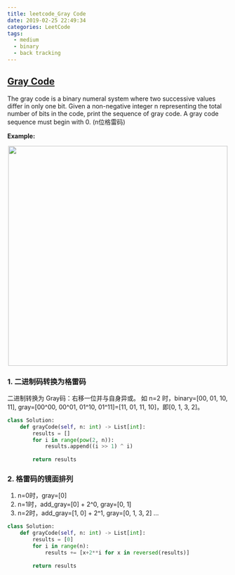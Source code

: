 ```yaml
---
title: leetcode_Gray Code
date: 2019-02-25 22:49:34
categories: LeetCode
tags: 
  - medium
  - binary
  - back tracking
---
```


## [Gray Code](https://leetcode.com/problems/gray-code/)

The gray code is a binary numeral system where two successive values differ in only one bit. Given a non-negative integer n representing the total number of bits in the code, print the sequence of gray code. A gray code sequence must begin with 0.
(n位格雷码)

<!--more-->

**Example:**

<div align=center>
	<img src="/images/leetcode_89.png" width = "500" align=center/>
</div>

### 1. 二进制码转换为格雷码
二进制转换为 Gray码：右移一位并与自身异或。
如 n=2 时，binary=[00, 01, 10, 11], 
	        gray=[00^00, 00^01, 01^10, 01^11]=[11, 01, 11, 10]，即[0, 1, 3, 2]。

```python
class Solution:
    def grayCode(self, n: int) -> List[int]:
        results = []
        for i in range(pow(2, n)):
            results.append((i >> 1) ^ i)
        
        return results
```

### 2. 格雷码的镜面排列
1. n=0时，gray=[0]
2. n=1时，add_gray=[0] + 2^0, gray=[0, 1]
3. n=2时，add_gray=[1, 0] + 2^1, gray=[0, 1, 3, 2]
...

```python
class Solution:
    def grayCode(self, n: int) -> List[int]:
        results = [0]
        for i in range(n):
            results += [x+2**i for x in reversed(results)]
        
        return results
```


